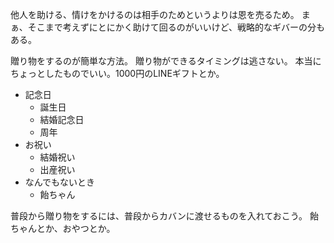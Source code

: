 他人を助ける、情けをかけるのは相手のためというよりは恩を売るため。
まぁ、そこまで考えずにとにかく助けて回るのがいいけど、戦略的なギバーの分もある。

贈り物をするのが簡単な方法。
贈り物ができるタイミングは逃さない。
本当にちょっとしたものでいい。1000円のLINEギフトとか。

- 記念日
  - 誕生日
  - 結婚記念日
  - 周年
- お祝い
  - 結婚祝い
  - 出産祝い
- なんでもないとき
  - 飴ちゃん

普段から贈り物をするには、普段からカバンに渡せるものを入れておこう。
飴ちゃんとか、おやつとか。
